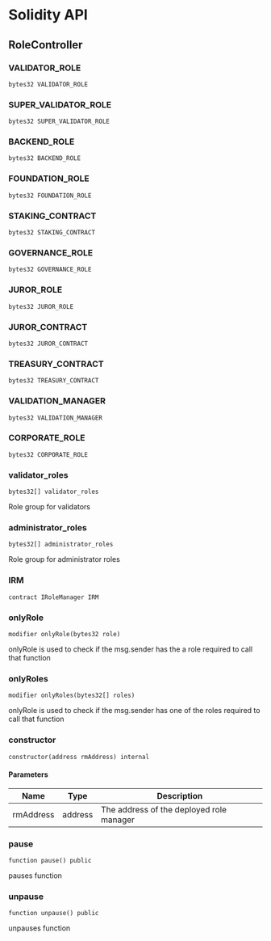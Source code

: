 # Solidity API

## RoleController

### VALIDATOR_ROLE

```solidity
bytes32 VALIDATOR_ROLE
```

### SUPER_VALIDATOR_ROLE

```solidity
bytes32 SUPER_VALIDATOR_ROLE
```

### BACKEND_ROLE

```solidity
bytes32 BACKEND_ROLE
```

### FOUNDATION_ROLE

```solidity
bytes32 FOUNDATION_ROLE
```

### STAKING_CONTRACT

```solidity
bytes32 STAKING_CONTRACT
```

### GOVERNANCE_ROLE

```solidity
bytes32 GOVERNANCE_ROLE
```

### JUROR_ROLE

```solidity
bytes32 JUROR_ROLE
```

### JUROR_CONTRACT

```solidity
bytes32 JUROR_CONTRACT
```

### TREASURY_CONTRACT

```solidity
bytes32 TREASURY_CONTRACT
```

### VALIDATION_MANAGER

```solidity
bytes32 VALIDATION_MANAGER
```

### CORPORATE_ROLE

```solidity
bytes32 CORPORATE_ROLE
```

### validator_roles

```solidity
bytes32[] validator_roles
```

Role group for validators

### administrator_roles

```solidity
bytes32[] administrator_roles
```

Role group for administrator roles

### IRM

```solidity
contract IRoleManager IRM
```

### onlyRole

```solidity
modifier onlyRole(bytes32 role)
```

onlyRole is used to check if the msg.sender has the a role required to call that function

### onlyRoles

```solidity
modifier onlyRoles(bytes32[] roles)
```

onlyRole is used to check if the msg.sender has one of the roles required to call that function

### constructor

```solidity
constructor(address rmAddress) internal
```

#### Parameters

| Name | Type | Description |
| ---- | ---- | ----------- |
| rmAddress | address | The address of the deployed role manager |

### pause

```solidity
function pause() public
```

pauses function

### unpause

```solidity
function unpause() public
```

unpauses function

